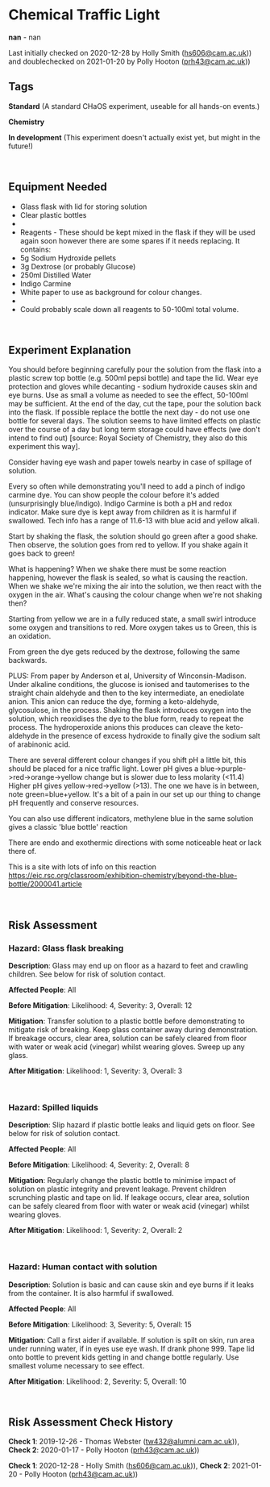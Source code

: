 # Chemical Traffic Light

**nan** - nan

Last initially checked on 2020-12-28 by Holly Smith (hs606@cam.ac.uk)) and doublechecked on 2021-01-20 by Polly Hooton (prh43@cam.ac.uk))

## Tags
<!--- Start Tags (DO NOT REMOVE THIS COMMENT) --->

**Standard** (A standard CHaOS experiment, useable for all hands-on events.)

**Chemistry**

**In development** (This experiment doesn't actually exist yet, but might in the future!)
<!--- End Tags (DO NOT REMOVE THIS COMMENT) --->

<br/>

## Equipment Needed 
- Glass flask with lid for storing solution
- Clear plastic bottles
- 
- Reagents - These should be kept mixed in the flask if they will be used again soon however there are some spares if it needs replacing. It contains:
- 5g Sodium Hydroxide pellets
- 3g Dextrose (or probably Glucose)
- 250ml Distilled Water
- Indigo Carmine
- White paper to use as background for colour changes.
- 
- Could probably scale down all reagents to 50-100ml total volume.

<br/>

## Experiment Explanation 

You should before beginning carefully pour the solution from the flask into a plastic screw top bottle (e.g. 500ml pepsi bottle) and tape the lid. Wear eye protection and gloves while decanting - sodium hydroxide causes skin and eye burns. Use as small a volume as needed to see the effect, 50-100ml may be sufficient. At the end of the day, cut the tape, pour the solution back into the flask. If possible replace the bottle the next day - do not use one bottle for several days. The solution seems to have limited effects on plastic over the course of a day but long term storage could have effects (we don't intend to find out) [source: Royal Society of Chemistry, they also do this experiment this way]. 

Consider having eye wash and paper towels nearby in case of spillage of solution.

Every so often while demonstrating you'll need to add a pinch of indigo carmine dye. You can show people the colour before it's added (unsurprisingly blue/indigo). Indigo Carmine is both a pH and redox indicator. Make sure dye is kept away from children as it is harmful if swallowed. 
Tech info has a range of 11.6-13 with blue acid and yellow alkali. 

Start by shaking the flask, the solution should go green after a good shake. Then observe, the solution goes from red to yellow. If you shake again it goes back to green!

What is happening? When we shake there must be some reaction happening, however the flask is sealed, so what is causing the reaction. When we shake we're mixing the air into the solution, we then react with the oxygen in the air. What's causing the colour change when we're not shaking then?

Starting from yellow we are in a fully reduced state, a small swirl introduce some oxygen and transitions to red. More oxygen takes us to Green, this is an oxidation.

From green the dye gets reduced by the dextrose, following the same backwards.

PLUS: From paper by Anderson et al, University of Winconsin-Madison. Under alkaline conditions, the glucose is ionised and tautomerises to the straight chain aldehyde and then to the key intermediate, an enediolate anion. This anion can reduce the dye, forming a keto-aldehyde, glycosulose, in the process. Shaking the flask introduces oxygen into the solution, which reoxidises the dye to the blue form, ready to repeat the process. The hydroperoxide anions this produces can cleave the keto-aldehyde in the presence of excess hydroxide to finally give the sodium salt of arabinonic acid.

There are several different colour changes if you shift pH a little bit, this should be placed for a nice traffic light. Lower pH gives a blue->purple->red->orange->yellow change but is slower due to less molarity (<11.4)
Higher pH gives yellow->red->yellow (>13). The one we have is in between, note green=blue+yellow. It's a bit of a pain in our set up our thing to change pH frequently and conserve resources.

You can also use different indicators, methylene blue in the same solution gives a classic 'blue bottle' reaction 

There are endo and exothermic directions with some noticeable heat or lack there of. 

This is a site with lots of info on this reaction
https://eic.rsc.org/classroom/exhibition-chemistry/beyond-the-blue-bottle/2000041.article

<br/>

## Risk Assessment

### **Hazard**: Glass flask breaking

**Description**: Glass may end up on floor as a hazard to feet and crawling children. See below for risk of solution contact.

**Affected People**: All

**Before Mitigation**: Likelihood: 4, Severity: 3, Overall: 12

**Mitigation**: Transfer solution to a plastic bottle before demonstrating to mitigate risk of breaking. Keep glass container away during demonstration. If breakage occurs, clear area, solution can be safely cleared from floor with water or weak acid (vinegar) whilst wearing gloves. Sweep up any glass.

**After Mitigation**: Likelihood: 1, Severity: 3, Overall: 3

<br/>

### **Hazard**: Spilled liquids

**Description**: Slip hazard if plastic bottle leaks and liquid gets on floor. See below for risk of solution contact.

**Affected People**: All

**Before Mitigation**: Likelihood: 4, Severity: 2, Overall: 8

**Mitigation**: Regularly change the plastic bottle to minimise impact of solution on plastic integrity and prevent leakage. Prevent children scrunching plastic and tape on lid. If leakage occurs, clear area, solution can be safely cleared from floor with water or weak acid (vinegar) whilst wearing gloves.

**After Mitigation**: Likelihood: 1, Severity: 2, Overall: 2

<br/>

### **Hazard**: Human contact with solution

**Description**: Solution is basic and can cause skin and eye burns if it leaks from the container. It is also harmful if swallowed.

**Affected People**: All

**Before Mitigation**: Likelihood: 3, Severity: 5, Overall: 15

**Mitigation**: Call a first aider if available. If solution is spilt on skin, run area under running water, if in eyes use eye wash. If drank phone 999. Tape lid onto bottle to prevent kids getting in and change bottle regularly. Use smallest volume necessary to see effect.

**After Mitigation**: Likelihood: 2, Severity: 5, Overall: 10

<br/>

## Risk Assessment Check History 

**Check 1**: 2019-12-26 - Thomas Webster (tw432@alumni.cam.ac.uk)), **Check 2**: 2020-01-17 - Polly Hooton (prh43@cam.ac.uk))

**Check 1**: 2020-12-28 - Holly Smith (hs606@cam.ac.uk)), **Check 2**: 2021-01-20 - Polly Hooton (prh43@cam.ac.uk))